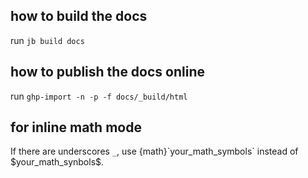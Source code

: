 ## how to build the docs
run `jb build docs`

## how to publish the docs online
run `ghp-import -n -p -f docs/_build/html`

## for inline math mode
If there are underscores `_`, use {math}\`your_math_symbols\` instead of \$your_math_synbols\$.